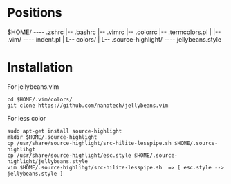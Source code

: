 # Positions
$HOME/ ---- .zshrc
        |-- .bashrc
				|-- .vimrc
				|-- .colorrc
				|-- .termcolors.pl
				|
			  |-- .vim/ ---- indent.pl
				|          L-- colors/
				|
				L-- .source-highlight/ ---- jellybeans.style

# Installation
For jellybeans.vim 
```
cd $HOME/.vim/colors/
git clone https://github.com/nanotech/jellybeans.vim
```

For less color
```
sudo apt-get install source-highlight
mkdir $HOME/.source-highlight
cp /usr/share/source-highlight/src-hilite-lesspipe.sh $HOME/.source-highlihgt
cp /usr/share/source-highlight/esc.style $HOME/.source-highlight/jellybeans.style
vim $HOME/.source-highlihgt/src-hilite-lesspipe.sh  => [ esc.style --> jellybeans.style ]
```
